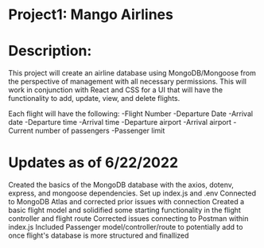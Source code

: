 # Project1: Mango Airlines

# Description:

This project will create an airline database using MongoDB/Mongoose from the perspective of management with all necessary permissions.
This will work in conjunction with React and CSS for a UI that will have the functionality to add, update, view, and delete flights.

Each flight will have the following:
-Flight Number
-Departure Date
-Arrival date
-Departure time
-Arrival time
-Departure airport
-Arrival airport
-Current number of passengers
-Passenger limit

# Updates as of 6/22/2022

Created the basics of the MongoDB database with the axios, dotenv, express, and mongoose dependencies.
Set up index.js and .env
Connected to MongoDB Atlas and corrected prior issues with connection
Created a basic flight model and solidified some starting functionality in the flight controller and flight route
Corrected issues connecting to Postman within index.js
Included Passenger model/controller/route to potentially add to once flight's database is more structured and finallized

